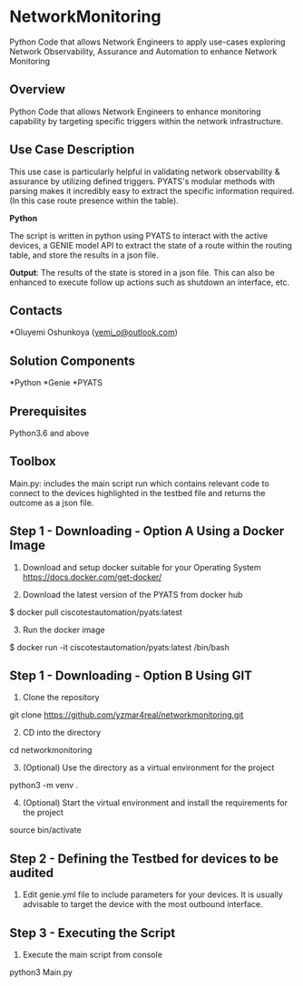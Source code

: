# NetworkMonitoring

Python Code that allows Network Engineers to apply use-cases exploring Network Observability, Assurance and Automation to enhance Network Monitoring

## Overview

Python Code that allows Network Engineers to enhance monitoring capability by targeting specific triggers within the network infrastructure. 

## Use Case Description

This use case is particularly helpful in validating network observability & assurance by utilizing defined triggers. PYATS's modular methods with parsing makes it incredibly easy to extract the specific information required. (In this case route presence within the table).

**Python**

The script is written in python using PYATS to interact with the active devices, a GENIE model API to extract the state of a route within the routing table, and store the results in a json file.

**Output**: The results of the state is stored in a json file. This can also be enhanced to execute follow up actions such as shutdown an interface, etc. 

## Contacts
*Oluyemi Oshunkoya (yemi_o@outlook.com)

## Solution Components
*Python
*Genie
*PYATS

## Prerequisites 

Python3.6 and above

## Toolbox

Main.py: includes the main script run which contains relevant code to connect to the devices highlighted in the testbed file and returns the outcome as a json file.

## Step 1 - Downloading - Option A Using a Docker Image

1. Download and setup docker suitable for your Operating System 
https://docs.docker.com/get-docker/

2. Download the latest version of the PYATS from docker hub

$ docker pull ciscotestautomation/pyats:latest

3. Run the docker image 

$ docker run -it ciscotestautomation/pyats:latest /bin/bash

## Step 1 - Downloading - Option B Using GIT

1. Clone the repository

git clone https://github.com/yzmar4real/networkmonitoring.git

2. CD into the directory 

cd networkmonitoring

3. (Optional) Use the directory as a virtual environment for the project

python3 -m venv . 

4. (Optional) Start the virtual environment and install the requirements for the project

source bin/activate

## Step 2 - Defining the Testbed for devices to be audited

1. Edit genie.yml file to include parameters for your devices. It is usually advisable to target the device with the most outbound interface.

## Step 3 - Executing the Script 

1. Execute the main script from console

python3 Main.py
